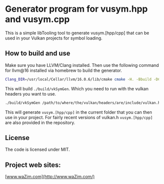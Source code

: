 # Generator program for vusym.hpp and vusym.cpp

This is a simple libTooling tool to generate vusym.[hpp/cpp] that can be used in your Vulkan projects for symbol loading.

## How to build and use

Make sure you have LLVM/Clang installed. Then use the following command for llvm@16 installed via homebrew to build the generator.

```bash
Clang_DIR=/usr/local/Cellar/llvm/16.0.6/lib/cmake cmake -H. -Bbuild -DCMAKE_BUILD_TYPE=Release && cmake --build build --config Release -- -j8
```

This will build `./build/vkSymGen`. Which you need to run with the vulkan headers you want to use.

```bash
./build/vkSymGen /path/to/where/the/vulkan/headers/are/include/vulkan.h -- -I /path/to/where/the/vulkan/headers/are/include
```

This will generate `vusym.[hpp/cpp]` in the current folder that you can then use in your project. For fairly recent versions of vulkan.h `vusym.[hpp/cpp]` are also provided in the repository.

## License

The code is licensed under MIT.

## Project web sites:
[www.waZim.com](http://www.waZim.com/)
